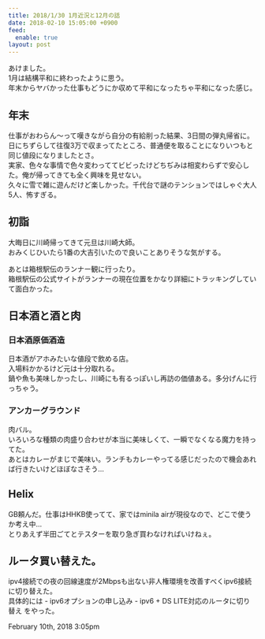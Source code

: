```yaml
---
title: 2018/1/30 1月近況と12月の話
date: 2018-02-10 15:05:00 +0900
feed:
  enable: true
layout: post
---
```

<p>      あけました。<br>      1月は結構平和に終わったように思う。<br>      年末からヤバかった仕事もどうにか収めて平和になったちゃ平和になった感じ。    </p>    <h2>年末</h2>    <p>      仕事がおわらん〜って嘆きながら自分の有給削った結果、3日間の弾丸帰省に。<br>      日にちずらして往復3万で収まってたところ、普通便を取ることになりいつもと同じ値段になりましたとさ。<br>      実家、色々な事情で色々変わっててビビったけどちぢみは相変わらずで安心した。俺が帰ってきても全く興味を見せない。<br>      久々に雪で雑に遊んだけど楽しかった。千代台で謎のテンションではしゃぐ大人5人、怖すぎる。    </p>    <h2>初詣</h2>    <p>      大晦日に川崎帰ってきて元旦は川崎大師。<br>      おみくじひいたら1番の大吉引いたので良いことありそうな気がする。    </p>    <p>      あとは箱根駅伝のランナー観に行ったり。<br>      箱根駅伝の公式サイトがランナーの現在位置をかなり詳細にトラッキングしていて面白かった。    </p>    <h2>日本酒と酒と肉</h2>    <h3>日本酒原価酒造</h3>    <p>      日本酒がアホみたいな値段で飲める店。<br>      入場料かかるけど元は十分取れる。<br>      鍋や魚も美味しかったし、川崎にも有るっぽいし再訪の価値ある。多分げんに行っちゃう。    </p>    <h3>アンカーグラウンド</h3>    <p>      肉バル。<br>      いろいろな種類の肉盛り合わせが本当に美味しくて、一瞬でなくなる魔力を持ってた。<br>      あとはカレーがまじで美味い。ランチもカレーやってる感じだったので機会あれば行きたいけどほぼなさそう…    </p>    <h2>Helix</h2>    <p>      GB頼んだ。仕事はHHKB使ってて、家ではminila      airが現役なので、どこで使うか考え中…<br>      とりあえず半田ごてとテスターを取り急ぎ買わなければいけねぇ。    </p>    <h2>ルータ買い替えた。</h2>    <p>      ipv4接続での夜の回線速度が2Mbpsも出ない非人権環境を改善すべくipv6接続に切り替えた。<br>      具体的には - ipv6オプションの申し込み - ipv6 + DS      LITE対応のルータに切り替え をやった。    </p>    <div id="footer">      <span id="timestamp"> February 10th, 2018 3:05pm </span>    </div>
